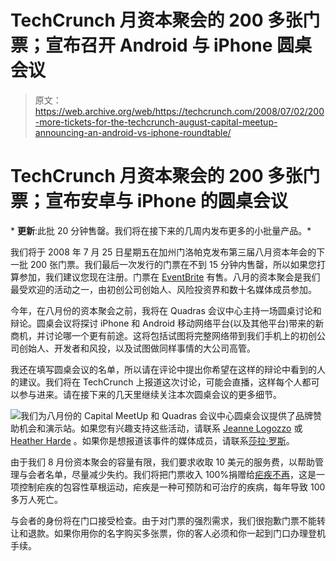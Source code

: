 # TechCrunch 月资本聚会的 200 多张门票；宣布召开 Android 与 iPhone 圆桌会议 

> 原文：<https://web.archive.org/web/https://techcrunch.com/2008/07/02/200-more-tickets-for-the-techcrunch-august-capital-meetup-announcing-an-android-vs-iphone-roundtable/>

# TechCrunch 月资本聚会的 200 多张门票；宣布安卓与 iPhone 的圆桌会议

 [](https://web.archive.org/web/20221006213148/http://www.crunchbase.com/financial-organization/august-capital) * **更新**:此批 20 分钟售罄。我们将在接下来的几周内发布更多的小批量产品。*

我们将于 2008 年 7 月 25 日星期五在加州门洛帕克发布第三届八月资本年会的下一批 200 张门票。我们最后一次发行的门票在不到 15 分钟内售罄，所以如果您打算参加，我们建议您现在注册。门票在 [EventBrite](https://web.archive.org/web/20221006213148/http://augustcapital2ndtix.eventbrite.com/) 有售。八月的资本聚会是我们最受欢迎的活动之一，由初创公司创始人、风险投资界和数十名媒体成员参加。

今年，在八月份的资本聚会之前，我将在 Quadras 会议中心主持一场圆桌讨论和辩论。圆桌会议将探讨 iPhone 和 Android 移动网络平台(以及其他平台)带来的新商机，并讨论哪一个更有前途。这将包括试图将完整网络带到我们手机上的初创公司创始人、开发者和风投，以及试图做同样事情的大公司高管。

我还在填写圆桌会议的名单，所以请在评论中提出你希望在这样的辩论中看到的人的建议。我们将在 TechCrunch 上报道这次讨论，可能会直播，这样每个人都可以参与进来。请在接下来的几天里继续关注本次圆桌会议的更多细节。

![](img/d0dd9e0a0e5b00ee9c11cff358f155b7.png)我们为八月份的 Capital MeetUp 和 Quadras 会议中心圆桌会议提供了品牌赞助机会和演示站。如果您有兴趣支持这些活动，请联系 [Jeanne Logozzo](https://web.archive.org/web/20221006213148/mailto:jlogo@earthlink.net) 或 [Heather Harde](heather@beta.techcrunch.com) 。如果你是想报道该事件的媒体成员，请联系[莎拉·罗斯](sarah@beta.techcrunch.com)。

由于我们 8 月份资本聚会的容量有限，我们要求收取 10 美元的服务费，以帮助管理与会者名单，尽量减少失约。我们将把门票收入 100%捐赠给[疟疾不再](https://web.archive.org/web/20221006213148/http://www.malarianomore.org/)，这是一项控制疟疾的包容性草根运动，疟疾是一种可预防和可治疗的疾病，每年导致 100 多万人死亡。

与会者的身份将在门口接受检查。由于对门票的强烈需求，我们很抱歉门票不能转让和退款。如果你用你的名字购买多张票，你的客人必须和你一起到门口办理登机手续。